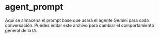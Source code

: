 # agent_prompt

Aquí se almacena el prompt base que usará el agente Gemini para cada conversación. Puedes editar este archivo para cambiar el comportamiento general de la IA. 